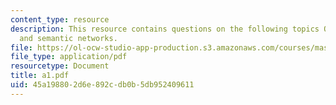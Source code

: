 ```yaml
---
content_type: resource
description: This resource contains questions on the following topics Quillian network,
  and semantic networks.
file: https://ol-ocw-studio-app-production.s3.amazonaws.com/courses/mas-962-common-sense-reasoning-for-interactive-applications-fall-2006/45a198802d6e892cdb0b5db952409611_a1.pdf
file_type: application/pdf
resourcetype: Document
title: a1.pdf
uid: 45a19880-2d6e-892c-db0b-5db952409611
---
```

